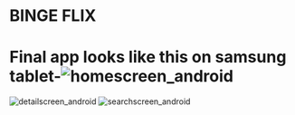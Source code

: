 # BINGE FLIX
# Final app looks like this on samsung tablet-![homescreen_android](https://github.com/user-attachments/assets/3702a2d5-014f-4034-81e2-7d339388bb9b)
![detailscreen_android](https://github.com/user-attachments/assets/84005cd4-6e60-4dcb-afd3-7a76eb4d722a)
![searchscreen_android](https://github.com/user-attachments/assets/1783d8dd-2989-41ed-a86c-ff077cc5be32)
